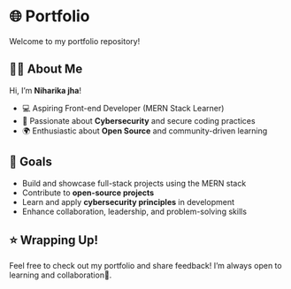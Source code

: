 #  🌐 Portfolio 

Welcome to my portfolio repository!



##   👨‍💻 About Me  
Hi, I’m **Niharika jha**!  
- 💻 Aspiring Front-end Developer (MERN Stack Learner)  
- 🔐 Passionate about **Cybersecurity** and secure coding practices  
- 🌍 Enthusiastic about **Open Source** and community-driven learning  



 
##  🚀 Goals  
- Build and showcase full-stack projects using the MERN stack  
- Contribute to **open-source projects**  
- Learn and apply **cybersecurity principles** in development  
- Enhance collaboration, leadership, and problem-solving skills  



##   ⭐ Wrapping Up!

 Feel free to check out my portfolio and share feedback! I’m always open to learning and collaboration🤝.  
